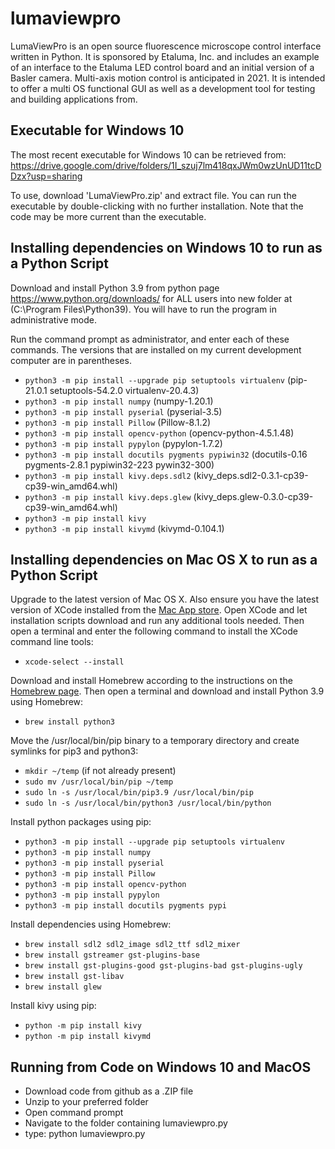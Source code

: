 # lumaviewpro
LumaViewPro is an open source fluorescence microscope control interface written in Python.  It is sponsored by Etaluma, Inc. and includes an example of an interface to the Etaluma LED control board and an initial version of a Basler camera.  Multi-axis motion control is anticipated in 2021. It is intended to offer a multi OS functional GUI as well as a development tool for testing and building applications from.

## Executable for Windows 10

The most recent executable for Windows 10 can be retrieved from:
https://drive.google.com/drive/folders/1I_szuj7lm418qxJWm0wzUnUD11tcDDzx?usp=sharing

To use, download 'LumaViewPro.zip' and extract file. You can run the executable by double-clicking with no further installation. Note that the code may be more current than the executable.

## Installing dependencies on Windows 10 to run as a Python Script
Download and install Python 3.9 from python page https://www.python.org/downloads/ for ALL users into new folder at (C:\Program Files\Python39). You will have to run the program in administrative mode.

Run the command prompt as administrator, and enter each of these commands. The versions that are installed on my current development computer are in parentheses.

* `python3 -m pip install --upgrade pip setuptools virtualenv` (pip-21.0.1 setuptools-54.2.0 virtualenv-20.4.3)
* `python3 -m pip install numpy` (numpy-1.20.1)
* `python3 -m pip install pyserial` (pyserial-3.5)
* `python3 -m pip install Pillow` (Pillow-8.1.2)
* `python3 -m pip install opencv-python` (opencv-python-4.5.1.48)
* `python3 -m pip install pypylon` (pypylon-1.7.2)
* `python3 -m pip install docutils pygments pypiwin32` (docutils-0.16 pygments-2.8.1 pypiwin32-223 pywin32-300)
* `python3 -m pip install kivy.deps.sdl2` (kivy_deps.sdl2-0.3.1-cp39-cp39-win_amd64.whl)
* `python3 -m pip install kivy.deps.glew` (kivy_deps.glew-0.3.0-cp39-cp39-win_amd64.whl)
* `python3 -m pip install kivy`
* `python3 -m pip install kivymd` (kivymd-0.104.1)

## Installing dependencies on Mac OS X to run as a Python Script
Upgrade to the latest version of Mac OS X.  Also ensure you have the latest version of XCode installed from the [Mac App store](https://apps.apple.com/us/app/xcode/id497799835?mt=12).  Open XCode and let installation scripts download and run any additional tools needed.  Then open a terminal and enter the following command to install the XCode command line tools:

- `xcode-select --install`

Download and install Homebrew according to the instructions on the [Homebrew page](https://brew.sh).  Then open a terminal and download and install Python 3.9 using Homebrew:

- `brew install python3`

Move the /usr/local/bin/pip binary to a temporary directory and create symlinks for pip3 and python3:

* `mkdir ~/temp` (if not already present)
* `sudo mv /usr/local/bin/pip ~/temp`
* `sudo ln -s /usr/local/bin/pip3.9 /usr/local/bin/pip`
* `sudo ln -s /usr/local/bin/python3 /usr/local/bin/python`

Install python packages using pip:
* `python3 -m pip install --upgrade pip setuptools virtualenv`
* `python3 -m pip install numpy`
* `python3 -m pip install pyserial`
* `python3 -m pip install Pillow`
* `python3 -m pip install opencv-python`
* `python3 -m pip install pypylon`
* `python3 -m pip install docutils pygments pypi`

Install dependencies using Homebrew:

* `brew install sdl2 sdl2_image sdl2_ttf sdl2_mixer`
* `brew install gstreamer gst-plugins-base`
* `brew install gst-plugins-good gst-plugins-bad gst-plugins-ugly`
* `brew install gst-libav`
* `brew install glew`

Install kivy using pip:
* `python -m pip install kivy`
* `python -m pip install kivymd`

## Running from Code on Windows 10 and MacOS

* Download code from github as a .ZIP file
* Unzip to your preferred folder
* Open command prompt
* Navigate to the folder containing lumaviewpro.py
* type: python lumaviewpro.py
